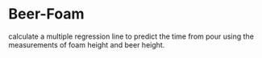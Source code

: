 # Beer-Foam
calculate a multiple regression line to predict the time from pour using the measurements of foam height and beer height.
